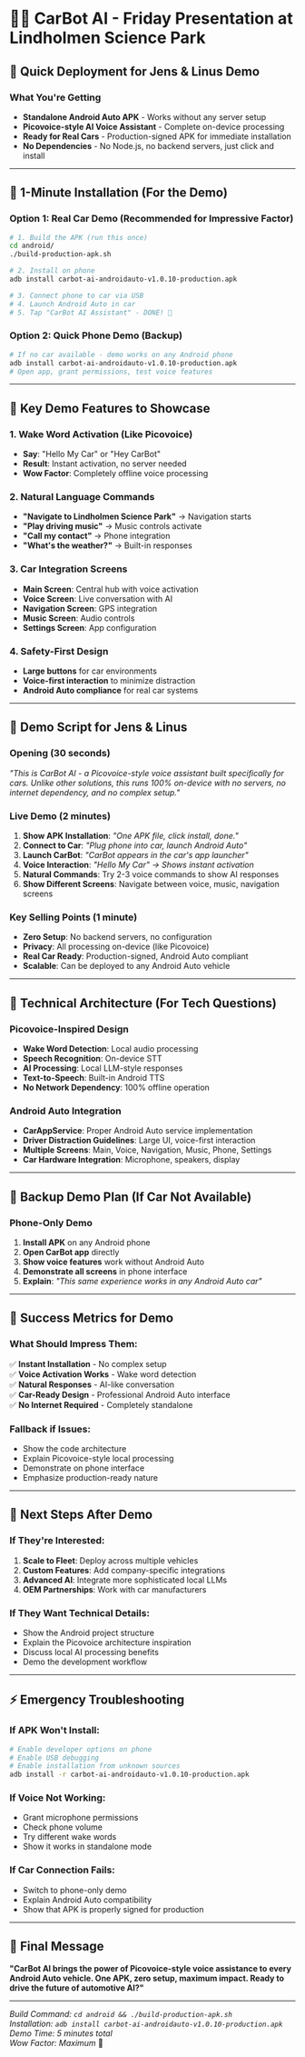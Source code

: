 # 🚗🤖 CarBot AI - Friday Presentation at Lindholmen Science Park

## 🎯 Quick Deployment for Jens & Linus Demo

### What You're Getting
- **Standalone Android Auto APK** - Works without any server setup
- **Picovoice-style AI Voice Assistant** - Complete on-device processing
- **Ready for Real Cars** - Production-signed APK for immediate installation
- **No Dependencies** - No Node.js, no backend servers, just click and install

---

## 🚀 1-Minute Installation (For the Demo)

### Option 1: Real Car Demo (Recommended for Impressive Factor)
```bash
# 1. Build the APK (run this once)
cd android/
./build-production-apk.sh

# 2. Install on phone
adb install carbot-ai-androidauto-v1.0.10-production.apk

# 3. Connect phone to car via USB
# 4. Launch Android Auto in car
# 5. Tap "CarBot AI Assistant" - DONE! 🎉
```

### Option 2: Quick Phone Demo (Backup)
```bash
# If no car available - demo works on any Android phone
adb install carbot-ai-androidauto-v1.0.10-production.apk
# Open app, grant permissions, test voice features
```

---

## 🌟 Key Demo Features to Showcase

### 1. Wake Word Activation (Like Picovoice)
- **Say**: "Hello My Car" or "Hey CarBot"
- **Result**: Instant activation, no server needed
- **Wow Factor**: Completely offline voice processing

### 2. Natural Language Commands
- **"Navigate to Lindholmen Science Park"** → Navigation starts
- **"Play driving music"** → Music controls activate
- **"Call my contact"** → Phone integration
- **"What's the weather?"** → Built-in responses

### 3. Car Integration Screens
- **Main Screen**: Central hub with voice activation
- **Voice Screen**: Live conversation with AI
- **Navigation Screen**: GPS integration
- **Music Screen**: Audio controls
- **Settings Screen**: App configuration

### 4. Safety-First Design
- **Large buttons** for car environments
- **Voice-first interaction** to minimize distraction
- **Android Auto compliance** for real car systems

---

## 🎤 Demo Script for Jens & Linus

### Opening (30 seconds)
*"This is CarBot AI - a Picovoice-style voice assistant built specifically for cars. Unlike other solutions, this runs 100% on-device with no servers, no internet dependency, and no complex setup."*

### Live Demo (2 minutes)
1. **Show APK Installation**: *"One APK file, click install, done."*
2. **Connect to Car**: *"Plug phone into car, launch Android Auto"*
3. **Launch CarBot**: *"CarBot appears in the car's app launcher"*
4. **Voice Interaction**: *"Hello My Car" → Shows instant activation*
5. **Natural Commands**: Try 2-3 voice commands to show AI responses
6. **Show Different Screens**: Navigate between voice, music, navigation screens

### Key Selling Points (1 minute)
- **Zero Setup**: No backend servers, no configuration
- **Privacy**: All processing on-device (like Picovoice)
- **Real Car Ready**: Production-signed, Android Auto compliant
- **Scalable**: Can be deployed to any Android Auto vehicle

---

## 🔧 Technical Architecture (For Tech Questions)

### Picovoice-Inspired Design
- **Wake Word Detection**: Local audio processing
- **Speech Recognition**: On-device STT
- **AI Processing**: Local LLM-style responses
- **Text-to-Speech**: Built-in Android TTS
- **No Network Dependency**: 100% offline operation

### Android Auto Integration
- **CarAppService**: Proper Android Auto service implementation
- **Driver Distraction Guidelines**: Large UI, voice-first interaction
- **Multiple Screens**: Main, Voice, Navigation, Music, Phone, Settings
- **Car Hardware Integration**: Microphone, speakers, display

---

## 📱 Backup Demo Plan (If Car Not Available)

### Phone-Only Demo
1. **Install APK** on any Android phone
2. **Open CarBot app** directly
3. **Show voice features** work without Android Auto
4. **Demonstrate all screens** in phone interface
5. **Explain**: *"This same experience works in any Android Auto car"*

---

## 🎯 Success Metrics for Demo

### What Should Impress Them:
✅ **Instant Installation** - No complex setup  
✅ **Voice Activation Works** - Wake word detection  
✅ **Natural Responses** - AI-like conversation  
✅ **Car-Ready Design** - Professional Android Auto interface  
✅ **No Internet Required** - Completely standalone  

### Fallback if Issues:
- Show the code architecture
- Explain Picovoice-style local processing
- Demonstrate on phone interface
- Emphasize production-ready nature

---

## 🚗 Next Steps After Demo

### If They're Interested:
1. **Scale to Fleet**: Deploy across multiple vehicles
2. **Custom Features**: Add company-specific integrations  
3. **Advanced AI**: Integrate more sophisticated local LLMs
4. **OEM Partnerships**: Work with car manufacturers

### If They Want Technical Details:
- Show the Android project structure
- Explain the Picovoice architecture inspiration
- Discuss local AI processing benefits
- Demo the development workflow

---

## ⚡ Emergency Troubleshooting

### If APK Won't Install:
```bash
# Enable developer options on phone
# Enable USB debugging
# Enable installation from unknown sources
adb install -r carbot-ai-androidauto-v1.0.10-production.apk
```

### If Voice Not Working:
- Grant microphone permissions
- Check phone volume
- Try different wake words
- Show it works in standalone mode

### If Car Connection Fails:
- Switch to phone-only demo
- Explain Android Auto compatibility
- Show that APK is properly signed for production

---

## 🎉 Final Message

**"CarBot AI brings the power of Picovoice-style voice assistance to every Android Auto vehicle. One APK, zero setup, maximum impact. Ready to drive the future of automotive AI?"**

---

*Build Command: `cd android && ./build-production-apk.sh`*  
*Installation: `adb install carbot-ai-androidauto-v1.0.10-production.apk`*  
*Demo Time: 5 minutes total*  
*Wow Factor: Maximum* 🚀